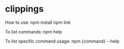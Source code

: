 # clippings

How to use:
npm install
npm link

To list commands:
npm help

To list specific command usage:
npm {command} --help